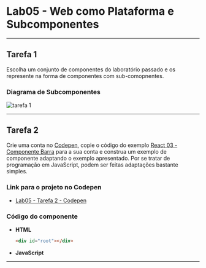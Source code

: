 # Lab05 - Web como Plataforma e Subcomponentes

---

## Tarefa 1

Escolha um conjunto de componentes do laboratório passado e os represente na forma de componentes com sub-comopnentes.

### Diagrama de Subcomponentes

![tarefa 1]()

---

## Tarefa 2

Crie uma conta no [Codepen](https://codepen.io/), copie o código do exemplo [React 03 - Componente Barra](https://codepen.io/santanche/pen/KKzmbwR) para a sua 
conta e construa um exemplo de componente adaptando o exemplo apresentado. Por se tratar de programação em JavaScript, podem ser feitas adaptações bastante simples.

### Link para o projeto no Codepen

* [Lab05 - Tarefa 2 - Codepen]()

### Código do componente

* **HTML**
    ~~~html
    <div id="root"></div>
    ~~~

* **JavaScript**
    
---
